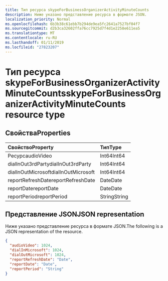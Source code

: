 ```yaml
---
title: Тип ресурса skypeForBusinessOrganizerActivityMinuteCounts
description: Ниже указано представление ресурса в формате JSON.
localization_priority: Normal
ms.openlocfilehash: 6b3b38c61ebb7b294de9ea5fc2641a7527bf04f7
ms.sourcegitcommit: d2b3ca32602ffa76cc7925d7f4d1e2258e611ea5
ms.translationtype: MT
ms.contentlocale: ru-RU
ms.lasthandoff: 01/11/2019
ms.locfileid: "27823207"
---
```

# <a name="skypeforbusinessorganizeractivityminutecounts-resource-type"></a><span data-ttu-id="239bb-103">Тип ресурса skypeForBusinessOrganizerActivityMinuteCounts</span><span class="sxs-lookup"><span data-stu-id="239bb-103">skypeForBusinessOrganizerActivityMinuteCounts resource type</span></span>

## <a name="properties"></a><span data-ttu-id="239bb-104">Свойства</span><span class="sxs-lookup"><span data-stu-id="239bb-104">Properties</span></span>

| <span data-ttu-id="239bb-105">Свойство</span><span class="sxs-lookup"><span data-stu-id="239bb-105">Property</span></span>           | <span data-ttu-id="239bb-106">Тип</span><span class="sxs-lookup"><span data-stu-id="239bb-106">Type</span></span>   |
| :----------------- | :----- |
| <span data-ttu-id="239bb-107">Ресурс</span><span class="sxs-lookup"><span data-stu-id="239bb-107">audioVideo</span></span>         | <span data-ttu-id="239bb-108">Int64</span><span class="sxs-lookup"><span data-stu-id="239bb-108">Int64</span></span>  |
| <span data-ttu-id="239bb-109">dialInOut3rdParty</span><span class="sxs-lookup"><span data-stu-id="239bb-109">dialInOut3rdParty</span></span>  | <span data-ttu-id="239bb-110">Int64</span><span class="sxs-lookup"><span data-stu-id="239bb-110">Int64</span></span>  |
| <span data-ttu-id="239bb-111">dialInOutMicrosoft</span><span class="sxs-lookup"><span data-stu-id="239bb-111">dialInOutMicrosoft</span></span> | <span data-ttu-id="239bb-112">Int64</span><span class="sxs-lookup"><span data-stu-id="239bb-112">Int64</span></span>  |
| <span data-ttu-id="239bb-113">reportRefreshDate</span><span class="sxs-lookup"><span data-stu-id="239bb-113">reportRefreshDate</span></span>  | <span data-ttu-id="239bb-114">Date</span><span class="sxs-lookup"><span data-stu-id="239bb-114">Date</span></span>   |
| <span data-ttu-id="239bb-115">reportDate</span><span class="sxs-lookup"><span data-stu-id="239bb-115">reportDate</span></span>         | <span data-ttu-id="239bb-116">Date</span><span class="sxs-lookup"><span data-stu-id="239bb-116">Date</span></span>   |
| <span data-ttu-id="239bb-117">reportPeriod</span><span class="sxs-lookup"><span data-stu-id="239bb-117">reportPeriod</span></span>       | <span data-ttu-id="239bb-118">String</span><span class="sxs-lookup"><span data-stu-id="239bb-118">String</span></span> |

## <a name="json-representation"></a><span data-ttu-id="239bb-119">Представление JSON</span><span class="sxs-lookup"><span data-stu-id="239bb-119">JSON representation</span></span>

<span data-ttu-id="239bb-120">Ниже указано представление ресурса в формате JSON.</span><span class="sxs-lookup"><span data-stu-id="239bb-120">The following is a JSON representation of the resource.</span></span>

<!-- {
  "blockType": "resource",
  "@odata.type": "microsoft.graph.skypeForBusinessOrganizerActivityMinuteCounts"
} -->

```json
{
  "audioVideo": 1024, 
  "dialInMicrosoft": 1024, 
  "dialOutMicrosoft": 1024, 
  "reportRefreshDate": "Date", 
  "reportDate": "Date", 
  "reportPeriod": "String"
}
```
